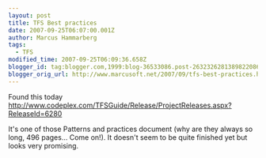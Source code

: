 ```yaml
---
layout: post
title: TFS Best practices
date: 2007-09-25T06:07:00.001Z
author: Marcus Hammarberg
tags:
  - TFS
modified_time: 2007-09-25T06:09:36.658Z
blogger_id: tag:blogger.com,1999:blog-36533086.post-2632326281389822086
blogger_orig_url: http://www.marcusoft.net/2007/09/tfs-best-practices.html
---
```


Found this
today
<http://www.codeplex.com/TFSGuide/Release/ProjectReleases.aspx?ReleaseId=6280>

It's one of those Patterns and practices document (why are they always
so long, 496 pages... Come on!). It doesn't seem to be quite finished
yet but looks very promising.
